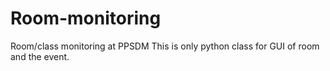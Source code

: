 # Room-monitoring
Room/class monitoring at PPSDM
This is only python class for GUI of room and the event. 
